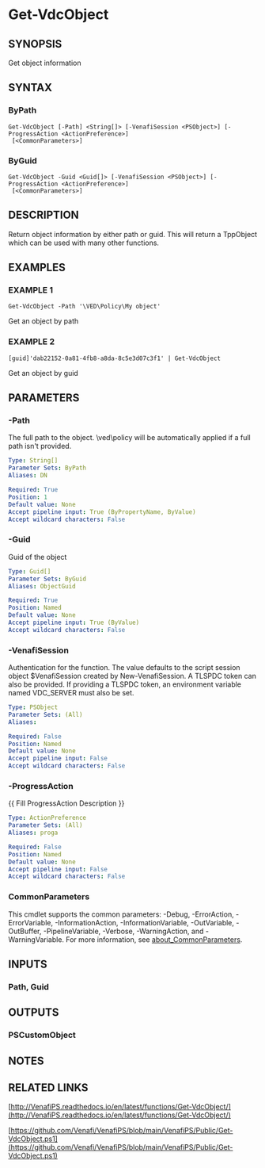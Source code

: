 # Get-VdcObject

## SYNOPSIS
Get object information

## SYNTAX

### ByPath
```
Get-VdcObject [-Path] <String[]> [-VenafiSession <PSObject>] [-ProgressAction <ActionPreference>]
 [<CommonParameters>]
```

### ByGuid
```
Get-VdcObject -Guid <Guid[]> [-VenafiSession <PSObject>] [-ProgressAction <ActionPreference>]
 [<CommonParameters>]
```

## DESCRIPTION
Return object information by either path or guid. 
This will return a TppObject which can be used with many other functions.

## EXAMPLES

### EXAMPLE 1
```
Get-VdcObject -Path '\VED\Policy\My object'
```

Get an object by path

### EXAMPLE 2
```
[guid]'dab22152-0a81-4fb8-a8da-8c5e3d07c3f1' | Get-VdcObject
```

Get an object by guid

## PARAMETERS

### -Path
The full path to the object.
\ved\policy will be automatically applied if a full path isn't provided.

```yaml
Type: String[]
Parameter Sets: ByPath
Aliases: DN

Required: True
Position: 1
Default value: None
Accept pipeline input: True (ByPropertyName, ByValue)
Accept wildcard characters: False
```

### -Guid
Guid of the object

```yaml
Type: Guid[]
Parameter Sets: ByGuid
Aliases: ObjectGuid

Required: True
Position: Named
Default value: None
Accept pipeline input: True (ByValue)
Accept wildcard characters: False
```

### -VenafiSession
Authentication for the function.
The value defaults to the script session object $VenafiSession created by New-VenafiSession.
A TLSPDC token can also be provided.
If providing a TLSPDC token, an environment variable named VDC_SERVER must also be set.

```yaml
Type: PSObject
Parameter Sets: (All)
Aliases:

Required: False
Position: Named
Default value: None
Accept pipeline input: False
Accept wildcard characters: False
```

### -ProgressAction
{{ Fill ProgressAction Description }}

```yaml
Type: ActionPreference
Parameter Sets: (All)
Aliases: proga

Required: False
Position: Named
Default value: None
Accept pipeline input: False
Accept wildcard characters: False
```

### CommonParameters
This cmdlet supports the common parameters: -Debug, -ErrorAction, -ErrorVariable, -InformationAction, -InformationVariable, -OutVariable, -OutBuffer, -PipelineVariable, -Verbose, -WarningAction, and -WarningVariable. For more information, see [about_CommonParameters](http://go.microsoft.com/fwlink/?LinkID=113216).

## INPUTS

### Path, Guid
## OUTPUTS

### PSCustomObject
## NOTES

## RELATED LINKS

[http://VenafiPS.readthedocs.io/en/latest/functions/Get-VdcObject/](http://VenafiPS.readthedocs.io/en/latest/functions/Get-VdcObject/)

[https://github.com/Venafi/VenafiPS/blob/main/VenafiPS/Public/Get-VdcObject.ps1](https://github.com/Venafi/VenafiPS/blob/main/VenafiPS/Public/Get-VdcObject.ps1)

